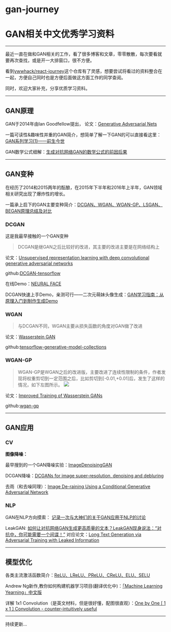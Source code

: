 # gan-journey
# GAN相关中文优秀学习资料
***
最近一直在做和GAN相关的工作，看了很多博客和文章，零零散散，每次要看就要再次查找，或是开一大排窗口，很不方便。

看到[ywwhack/react-journey](https://github.com/ywwhack/react-journey)这个仓库有了灵感，想要尝试将看过的资料整合在一起，方便自己同时也是方便后面做这方面工作的同学查阅。

同时，欢迎大家补充，分享优质学习资料。
***
## GAN原理
GAN于2014年由Ian Goodfellow提出，
论文：[Generative Adversarial Nets](http://papers.nips.cc/paper/5423-generative-adversarial-nets) 

一篇可读性&趣味性并重的GAN简介，想简单了解一下GAN的可以直接看这里：[GAN系列学习(1)——前生今世](https://mp.weixin.qq.com/s?__biz=MzUyMjE2MTE0Mw==&mid=2247484964&idx=1&sn=a859222f408a991dbade1909917595ae&chksm=f9d158bccea6d1aa5a7afb17d39c704d719a7b47613250bff50928343fe49a63a72c27e7bab0&scene=21#wechat_redirect)

GAN数学公式细解：[生成对抗网络GAN的数学公式的前因后果](https://blog.csdn.net/liuweizj12/article/details/73741434)

***

## GAN变种
在经历了2014和2015两年的酝酿，在2015年下半年和2016年上半年，GAN领域相关研究出现了爆炸性的增长。

一篇承上启下的GAN主要变种简介：[DCGAN、WGAN、WGAN-GP、LSGAN、BEGAN原理总结及对比](https://blog.csdn.net/qq_25737169/article/details/78857788)

### DCGAN
这是我最早接触的一个GAN变种
> DCGAN是继GAN之后比较好的改进，其主要的改进主要是在网络结构上

论文：[Unsupervised representation learning with deep convolutional generative adversarial networks](https://arxiv.org/abs/1511.06434)

github:[DCGAN-tensorflow](https://github.com/carpedm20/DCGAN-tensorflow)

在线Demo：[NEURAL FACE](https://carpedm20.github.io/faces/)

DCGAN快速上手Demo，亲测可行——二次元萌妹头像生成：[GAN学习指南：从原理入门到制作生成Demo](https://zhuanlan.zhihu.com/p/24767059)

### WGAN
> 与DCGAN不同，WGAN主要从损失函数的角度对GAN做了改进

论文：[Wasserstein GAN](https://arxiv.org/pdf/1701.07875.pdf)

github:[tensorflow-generative-model-collections](https://github.com/hwalsuklee/tensorflow-generative-model-collections)

### WGAN-GP
> WGAN-GP是WGAN之后的改进版，主要改进了连续性限制的条件，作者发现将权重剪切到一定范围之后，比如剪切到[-0.01,+0.01]后，发生了这样的情况，如下左图所示。
![](http://pci87zelt.bkt.clouddn.com/FjOmi2PW9VwdRrKOVHdZgZ6kXyhF)

论文：[Improved Training of Wasserstein GANs](https://arxiv.org/pdf/1704.00028.pdf)

github:[wgan-gp](https://github.com/caogang/wgan-gp)
***

## GAN应用
### CV
**图像降噪：**

最早搜到的一个GAN降噪实验：[ImageDenoisingGAN](https://github.com/manumathewthomas/ImageDenoisingGAN)

DCGAN降噪：[DCGANs for image super-resolution, denoising and debluring](http://web.stanford.edu/class/ee367/Winter2017/yan_wang_ee367_win17_report.pdf)

去雨（和去噪同理）：[Image De-raining Using a Conditional Generative Adversarial Network](https://arxiv.org/abs/1701.05957)

### NLP
GAN在NLP方向摸索：
[记录一次与大神们的关于GAN应用于NLP的讨论](https://www.jianshu.com/p/32e164883eab)

LeakGAN:
[如何让对抗网络GAN生成更高质量的文本？LeakGAN现身说法：“对抗中，你可能需要一个间谍！”](https://www.leiphone.com/news/201709/QRJPQr3jCOtY7ncQ.html)
对应论文：[Long Text Generation via Adversarial Training with Leaked Information](https://arxiv.org/pdf/1709.08624.pdf)

***
## 模型优化
各类主流激活函数简介：[ReLU、LReLU、PReLU、CReLU、ELU、SELU](https://blog.csdn.net/qq_20909377/article/details/79133981)

Andrew Ng新作,教你如何构建机器学习项目(翻译优化中)：[「Machine Learning Yearning」中文版](https://accepteddoge.github.io/machine-learning-yearning-cn/)

详解 1x1 Convolution（是英文材料，但是很好懂，配图很直观）：[One by One [ 1 x 1 ] Convolution - counter-intuitively useful](https://iamaaditya.github.io/2016/03/one-by-one-convolution/)
***
持续更新...

